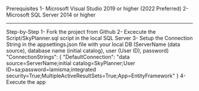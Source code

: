 Prerequisites
1- Microsoft Visual Studio 2019 or higher (2022 Preferred)
2- Microsoft SQL Server 2014 or higher

--------------------------------------------------------------

Step-by-Step
1- Fork the project from Github
2- Excecute the Script/SkyPlanner.sql script in the local SQL Server
3- Setup the Connection String in the appsettings.json file with your local DB (ServerName (data source), database name (initial catalog), user (User ID), password)
    "ConnectionStrings": {
        "DefaultConnection": "data source=ServerName;initial catalog=SkyPlanner;User ID=sa;password=lamisma;integrated security=True;MultipleActiveResultSets=True;App=EntityFramework"
    }
4- Execute the app